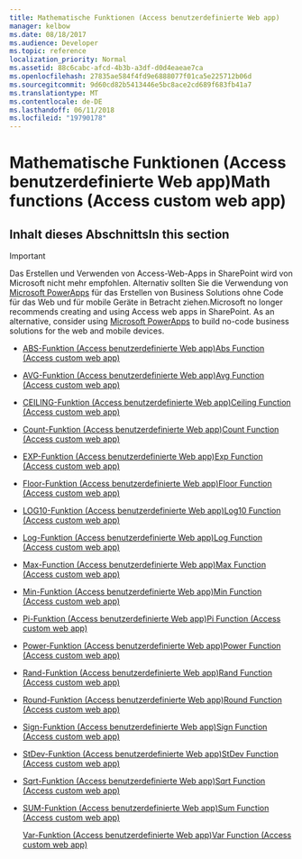 ```yaml
---
title: Mathematische Funktionen (Access benutzerdefinierte Web app)
manager: kelbow
ms.date: 08/18/2017
ms.audience: Developer
ms.topic: reference
localization_priority: Normal
ms.assetid: 88c6cabc-afcd-4b3b-a3df-d0d4eaeae7ca
ms.openlocfilehash: 27835ae584f4fd9e6888077f01ca5e225712b06d
ms.sourcegitcommit: 9d60cd82b5413446e5bc8ace2cd689f683fb41a7
ms.translationtype: MT
ms.contentlocale: de-DE
ms.lasthandoff: 06/11/2018
ms.locfileid: "19790178"
---
```

# <a name="math-functions-access-custom-web-app"></a><span data-ttu-id="9961e-102">Mathematische Funktionen (Access benutzerdefinierte Web app)</span><span class="sxs-lookup"><span data-stu-id="9961e-102">Math functions (Access custom web app)</span></span>

## <a name="in-this-section"></a><span data-ttu-id="9961e-103">Inhalt dieses Abschnitts</span><span class="sxs-lookup"><span data-stu-id="9961e-103">In this section</span></span>

> [!IMPORTANT]
> <span data-ttu-id="9961e-p101">Das Erstellen und Verwenden von Access-Web-Apps in SharePoint wird von Microsoft nicht mehr empfohlen. Alternativ sollten Sie die Verwendung von [Microsoft PowerApps](https://powerapps.microsoft.com/en-us/) für das Erstellen von Business Solutions ohne Code für das Web und für mobile Geräte in Betracht ziehen.</span><span class="sxs-lookup"><span data-stu-id="9961e-p101">Microsoft no longer recommends creating and using Access web apps in SharePoint. As an alternative, consider using [Microsoft PowerApps](https://powerapps.microsoft.com/en-us/) to build no-code business solutions for the web and mobile devices.</span></span> 
  
- [<span data-ttu-id="9961e-106">ABS-Funktion (Access benutzerdefinierte Web app)</span><span class="sxs-lookup"><span data-stu-id="9961e-106">Abs Function (Access custom web app)</span></span>](abs-function-access-custom-web-app.md)
    
- [<span data-ttu-id="9961e-107">AVG-Funktion (Access benutzerdefinierte Web app)</span><span class="sxs-lookup"><span data-stu-id="9961e-107">Avg Function (Access custom web app)</span></span>](avg-function-access-custom-web-app.md)
    
- [<span data-ttu-id="9961e-108">CEILING-Funktion (Access benutzerdefinierte Web app)</span><span class="sxs-lookup"><span data-stu-id="9961e-108">Ceiling Function (Access custom web app)</span></span>](ceiling-function-access-custom-web-app.md)
    
- [<span data-ttu-id="9961e-109">Count-Funktion (Access benutzerdefinierte Web app)</span><span class="sxs-lookup"><span data-stu-id="9961e-109">Count Function (Access custom web app)</span></span>](count-function-access-custom-web-app.md)
    
- [<span data-ttu-id="9961e-110">EXP-Funktion (Access benutzerdefinierte Web app)</span><span class="sxs-lookup"><span data-stu-id="9961e-110">Exp Function (Access custom web app)</span></span>](exp-function-access-custom-web-app.md)
    
- [<span data-ttu-id="9961e-111">Floor-Funktion (Access benutzerdefinierte Web app)</span><span class="sxs-lookup"><span data-stu-id="9961e-111">Floor Function (Access custom web app)</span></span>](floor-function-access-custom-web-app.md)
    
- [<span data-ttu-id="9961e-112">LOG10-Funktion (Access benutzerdefinierte Web app)</span><span class="sxs-lookup"><span data-stu-id="9961e-112">Log10 Function (Access custom web app)</span></span>](log10-function-access-custom-web-app.md)
    
- [<span data-ttu-id="9961e-113">Log-Funktion (Access benutzerdefinierte Web app)</span><span class="sxs-lookup"><span data-stu-id="9961e-113">Log Function (Access custom web app)</span></span>](log-function-access-custom-web-app.md)
    
- [<span data-ttu-id="9961e-114">Max-Function (Access benutzerdefinierte Web app)</span><span class="sxs-lookup"><span data-stu-id="9961e-114">Max Function (Access custom web app)</span></span>](max-function-access-custom-web-app.md)
    
- [<span data-ttu-id="9961e-115">Min-Funktion (Access benutzerdefinierte Web app)</span><span class="sxs-lookup"><span data-stu-id="9961e-115">Min Function (Access custom web app)</span></span>](min-function-access-custom-web-app.md)
    
- [<span data-ttu-id="9961e-116">Pi-Funktion (Access benutzerdefinierte Web app)</span><span class="sxs-lookup"><span data-stu-id="9961e-116">Pi Function (Access custom web app)</span></span>](pi-function-access-custom-web-app.md)
    
- [<span data-ttu-id="9961e-117">Power-Funktion (Access benutzerdefinierte Web app)</span><span class="sxs-lookup"><span data-stu-id="9961e-117">Power Function (Access custom web app)</span></span>](power-function-access-custom-web-app.md)
    
- [<span data-ttu-id="9961e-118">Rand-Funktion (Access benutzerdefinierte Web app)</span><span class="sxs-lookup"><span data-stu-id="9961e-118">Rand Function (Access custom web app)</span></span>](rand-function-access-custom-web-app.md)
    
- [<span data-ttu-id="9961e-119">Round-Funktion (Access benutzerdefinierte Web app)</span><span class="sxs-lookup"><span data-stu-id="9961e-119">Round Function (Access custom web app)</span></span>](round-function-access-custom-web-app.md)
    
- [<span data-ttu-id="9961e-120">Sign-Funktion (Access benutzerdefinierte Web app)</span><span class="sxs-lookup"><span data-stu-id="9961e-120">Sign Function (Access custom web app)</span></span>](sign-function-access-custom-web-app.md)
    
- [<span data-ttu-id="9961e-121">StDev-Funktion (Access benutzerdefinierte Web app)</span><span class="sxs-lookup"><span data-stu-id="9961e-121">StDev Function (Access custom web app)</span></span>](stdev-function-access-custom-web-app.md)
    
- [<span data-ttu-id="9961e-122">Sqrt-Funktion (Access benutzerdefinierte Web app)</span><span class="sxs-lookup"><span data-stu-id="9961e-122">Sqrt Function (Access custom web app)</span></span>](sqrt-function-access-custom-web-app.md)
    
- [<span data-ttu-id="9961e-123">SUM-Funktion (Access benutzerdefinierte Web app)</span><span class="sxs-lookup"><span data-stu-id="9961e-123">Sum Function (Access custom web app)</span></span>](sum-function-access-custom-web-app.md)
    
    [<span data-ttu-id="9961e-124">Var-Funktion (Access benutzerdefinierte Web app)</span><span class="sxs-lookup"><span data-stu-id="9961e-124">Var Function (Access custom web app)</span></span>](var-function-access-custom-web-app.md)
    

